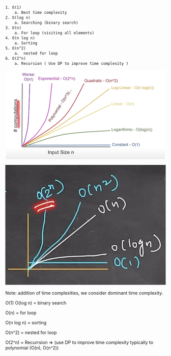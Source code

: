     1. O(1)
        a. Best time complexity
    2. O(log n) 
        a. Searching (binary search)
    3. O(n)
        a. For loop (visiting all elements)         
    4. O(n log n)
        a. Sorting
    5. O(n^2)
        a.  nested for loop
    6. O(2^n)
        a. Recursion ( Use DP to improve time complexity )


![alt text](image-2.png)


![alt text](image-1.png)







Note: addition of time complexities, we consider dominant time complexity.



O(1) 
O(log n) = binary search

O(n) = for loop

O(n log n) = sorting

O(n^2) = nested for loop

O(2^n) = Recurrsion  => (use DP to improve time complexity typically to polynomial (O(n), O(n^2))



